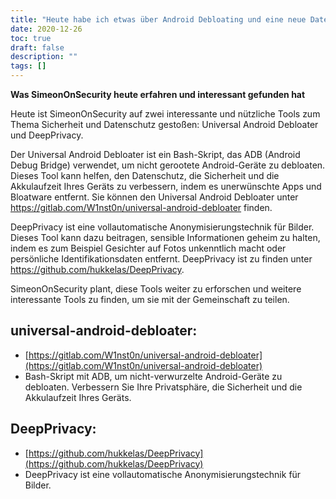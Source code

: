 ```yaml
---
title: "Heute habe ich etwas über Android Debloating und eine neue Datenschutztechnik gelernt"
date: 2020-12-26
toc: true
draft: false
description: ""
tags: []
---
```


**Was SimeonOnSecurity heute erfahren und interessant gefunden hat**

Heute ist SimeonOnSecurity auf zwei interessante und nützliche Tools zum Thema Sicherheit und Datenschutz gestoßen: Universal Android Debloater und DeepPrivacy.

Der Universal Android Debloater ist ein Bash-Skript, das ADB (Android Debug Bridge) verwendet, um nicht gerootete Android-Geräte zu debloaten. Dieses Tool kann helfen, den Datenschutz, die Sicherheit und die Akkulaufzeit Ihres Geräts zu verbessern, indem es unerwünschte Apps und Bloatware entfernt. Sie können den Universal Android Debloater unter https://gitlab.com/W1nst0n/universal-android-debloater finden.

DeepPrivacy ist eine vollautomatische Anonymisierungstechnik für Bilder. Dieses Tool kann dazu beitragen, sensible Informationen geheim zu halten, indem es zum Beispiel Gesichter auf Fotos unkenntlich macht oder persönliche Identifikationsdaten entfernt. DeepPrivacy ist zu finden unter https://github.com/hukkelas/DeepPrivacy.

SimeonOnSecurity plant, diese Tools weiter zu erforschen und weitere interessante Tools zu finden, um sie mit der Gemeinschaft zu teilen.

## universal-android-debloater:
- [https://gitlab.com/W1nst0n/universal-android-debloater](https://gitlab.com/W1nst0n/universal-android-debloater)
- Bash-Skript mit ADB, um nicht-verwurzelte Android-Geräte zu debloaten. Verbessern Sie Ihre Privatsphäre, die Sicherheit und die Akkulaufzeit Ihres Geräts.

## DeepPrivacy:
- [https://github.com/hukkelas/DeepPrivacy](https://github.com/hukkelas/DeepPrivacy)
- DeepPrivacy ist eine vollautomatische Anonymisierungstechnik für Bilder.
